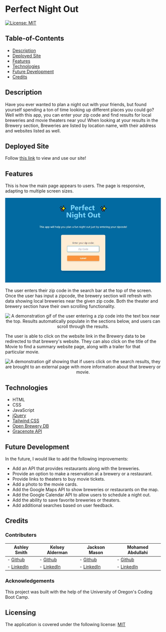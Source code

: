 # Perfect Night Out

[![License: MIT](https://img.shields.io/badge/License-MIT-yellow.svg)](https://opensource.org/licenses/MIT)

## Table-of-Contents

- [Description](#description)
- [Deployed Site](#deployed-site)
- [Features](#features)
- [Technologies](#technologies)
- [Future Development](#future-development)
- [Credits](#credits)

## Description

Have you ever wanted to plan a night out with your friends, but found yourself spending a ton of time looking up different places you could go? Well with this app, you can enter your zip code and find results for local breweries and movie theaters near you! When looking at your results in the Brewery section, Breweries are listed by location name, with their address and websites listed as well.

## Deployed Site

Follow [this link](https://ashlynn4567.github.io/Perfect-Night-Out/) to view and use our site!

## Features

This is how the main page appears to users. The page is responsive, adapting to multiple screen sizes.

<p align="center">
<img alt="A screenshot of the homepage of Perfect Night Out. It pictures a text entry box for which users can enter their zipcode to search for breweries and movie premiers near them. " src="./assets/images/perfect-night-out-screenshot.jpg"/>
</p>

The user enters their zip code in the search bar at the top of the screen. Once the user has input a zipcode, the brewery section will refresh with data showing local breweries near the given zip code. Both the theater and brewery section have their own scrolling functionality.

<p align="center">
<img alt="A demonstration gif of the user entering a zip code into the text box near the top. Results automatically populate in the sections below, and users can scroll through the results." src="./assets/images/perfect-night-out-demo.gif"/>
</p>

The user is able to click on the website link in the Brewery data to be redirected to that brewery's website. They can also click on the title of the Movie to find a summary website page, along with a trailer for that particular movie.

<p align="center">
<img alt="A demonstration gif showing that if users click on the search results, they are brought to an external page with more information about that brewery or movie. " src="./assets/images/perfect-night-out-demo-2.gif"/>
</p>

## Technologies

- HTML
- CSS
- JavaScript
- [jQuery](https://jquery.com/)
- [Tailwind CSS](https://tailwindcss.com/)
- [Open Brewery DB](https://www.openbrewerydb.org/)
- [Gracenote API](https://developer.tmsapi.com/Getting_Started)

## Future Development

In the future, I would like to add the following improvements:

- Add an API that provides restaurants along with the breweries.
- Provide an option to make a reservation at a brewery or a restaurant.
- Provide links to theaters to buy movie tickets.
- Add a photo to the movie cards.
- Add the Google Maps API to show breweries or restaurants on the map.
- Add the Google Calendar API to allow users to schedule a night out.
- Add the ability to save favorite breweries or theaters.
- Add additional searches based on user feedback.

## Credits

### Contributers

| **Ashley Smith**                                    | **Kelsey Alderman**                                                 | **Jackson Mason**                                                        | **Mohamed Abdullahi**                                            |
| --------------------------------------------------- | ------------------------------------------------------------------- | ------------------------------------------------------------------------ | ---------------------------------------------------------------- |
| - [Github](https://github.com/ashlynn4567)          | - [Github](https://github.com/kelseyalderman)                       | - [Github](https://github.com/ShibuyaCho)                                | - [Github](https://github.com/mo9399)                            |
| - [LinkedIn](www.linkedin.com/in/Ashley-Lynn-Smith) | - [LinkedIn](https://www.linkedin.com/in/kelsey-alderman-79019922b) | - [LinkedIn](https://www.linkedin.com/mwlite/in/jackson-mason-28b043228) | - [LinkedIn](http://linkedin.com/in/mohamed-abdullahi-944b2922b) |

### Acknowledgements

This project was built with the help of the University of Oregon's Coding Boot Camp.

## Licensing

The application is covered under the following license: [MIT](https://opensource.org/licenses/MIT)
